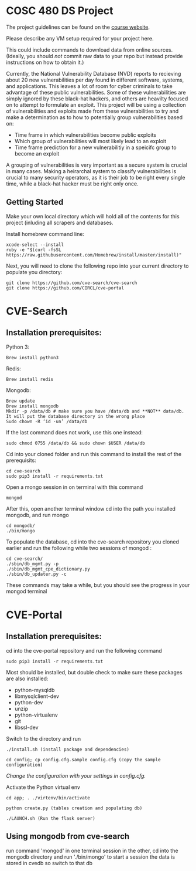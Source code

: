 # COSC 480 DS Project

The project guidelines can be found on the [course website](https://github.com/colgate-cosc480ds/lecture).

Please describe any VM setup required for your project here.

This could include commands to download data from online sources.  (Ideally, you should *not* commit raw data to your repo but instead provide instructions on how to obtain it.)

Currently, the National Vulnerability Database (NVD) reports to recieving about 20 new vulnerabilities per day found in different software, systems, and applications. This leaves a lot of room for cyber criminals to take advantage of these public vulnerabilities. Some of these vulnerabilities are simply ignored by these black-hat hackers, and others are heavilty focused on to attempt to formulate an exploit. This project will be using a collection of vulnerabilities and exploits made from these vulnerabilities to try and make a determination as to how to potentially group vulnerabilities based on:

- Time frame in which vulnerabilities become public exploits
- Which group of vulnerabilities will most likely lead to an exploit
- Time frame prediction for a new vulnerabilitiy in a speicifc group to become an exploit

A grouping of vulnerabilities is very important as a secure system is crucial in many cases. Making a heirarchal system to classify vulnerabilities is crucial to many security operators, as it is their job to be right every single time, while a black-hat hacker must be right only once.

## Getting Started
Make your own local directory which will hold all of the contents for this project (inluding all scrapers and databases.

Install homebrew command line:

    xcode-select --install
    ruby -e "$(curl -fsSL https://raw.githubusercontent.com/Homebrew/install/master/install)"
    
Next, you will need to clone the following repo into your current directory to populate you directory:

	git clone https://github.com/cve-search/cve-search
	git clone https://github.com/CIRCL/cve-portal
	
# CVE-Search
## Installation prerequisites:

Python 3:

    Brew install python3
    
Redis:

    Brew install redis

Mongodb:

	Brew update
	Brew install mongodb
	Mkdir -p /data/db # make sure you have /data/db and **NOT** data/db. It will put the database directory in the wrong place
	Sudo chown -R ‘id -un’ /data/db
If the last command does not work, use this one instead:

	sudo chmod 0755 /data/db && sudo chown $USER /data/db
	
Cd into your cloned folder and run this command to install the rest of the prerequisits:

	cd cve-search
	sudo pip3 install -r requirements.txt
	
Open a mongo session in on terminal with this command

	mongod
  
After this, open another terminal window cd into the path you installed mongodb, and run mongo

	cd mongodb/
	./bin/mongo



	
To populate the database,  cd into the cve-search repository you cloned earlier and run the following while two sessions of mongod :
	
	cd cve-search/
 	./sbin/db_mgmt.py -p
	./sbin/db_mgmt_cpe_dictionary.py
	./sbin/db_updater.py -c

These commands may take a while, but you should see the progress in your mongod terminal
# CVE-Portal
## Installation prerequisites:

cd into the cve-portal repository and run the following command
	
	sudo pip3 install -r requirements.txt
Most should be installed, but double check to make sure these packages are also installed:

- python-mysqldb
- libmysqlclient-dev
- python-dev
- unzip
- python-virtualenv
- git
- libssl-dev

Switch to the directory and run

	./install.sh (install package and dependencies)

	cd config; cp config.cfg.sample config.cfg (copy the sample configuration)

*Change the configuration with your settings in config.cfg.*

Activate the Python virtual env 

	cd app; . ./virtenv/bin/activate

	python create.py (tables creation and populating db)

	./LAUNCH.sh (Run the flask server)

## Using mongodb from cve-search
run command 'mongod' in one terminal session
in the other, cd into the mongodb directory and run './bin/mongo' to start a session
the data is stored in cvedb so switch to that db


 



